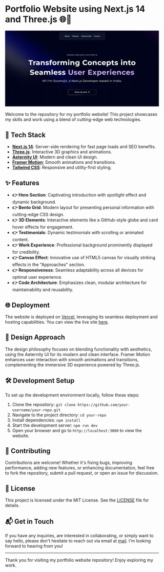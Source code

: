 # Portfolio Website using Next.js 14 and Three.js 🌐🎨

![Portfolio Website Screenshot](https://github.com/masterSoumojit007/nextjs-portfolio/blob/main/public/screenshot.jpg)

Welcome to the repository for my portfolio website! This project showcases my skills and work using a blend of cutting-edge web technologies.

## 🚀 Tech Stack

- **[Next.js 14](https://nextjs.org/)**: Server-side rendering for fast page loads and SEO benefits.
- **[Three.js](https://threejs.org/)**: Interactive 3D graphics and animations.
- **[Aeternity UI](https://aeternityui.com/)**: Modern and clean UI design.
- **[Framer Motion](https://www.framer.com/motion/)**: Smooth animations and transitions.
- **[Tailwind CSS](https://tailwindcss.com/)**: Responsive and utility-first styling.

## ✨ Features

- **👉 Hero Section**: Captivating introduction with spotlight effect and dynamic background.
- **👉 Bento Grid**: Modern layout for presenting personal information with cutting-edge CSS design.
- **👉 3D Elements**: Interactive elements like a GitHub-style globe and card hover effects for engagement.
- **👉 Testimonials**: Dynamic testimonials with scrolling or animated content.
- **👉 Work Experience**: Professional background prominently displayed for credibility.
- **👉 Canvas Effect**: Innovative use of HTML5 canvas for visually striking effects in the "Approaches" section.
- **👉 Responsiveness**: Seamless adaptability across all devices for optimal user experience.
- **👉 Code Architecture**: Emphasizes clean, modular architecture for maintainability and reusability.

## 🌐 Deployment

The website is deployed on [Vercel](https://vercel.com/), leveraging its seamless deployment and hosting capabilities. You can view the live site [here](https://nextjs-portfolio-eight-coral.vercel.app/).

## 🎨 Design Approach

The design philosophy focuses on blending functionality with aesthetics, using the Aeternity UI for its modern and clean interface. Framer Motion enhances user interaction with smooth animations and transitions, complementing the immersive 3D experience powered by Three.js.

## 🛠️ Development Setup

To set up the development environment locally, follow these steps:
1. Clone the repository: `git clone https://github.com/your-username/your-repo.git`
2. Navigate to the project directory: `cd your-repo`
3. Install dependencies: `npm install`
4. Start the development server: `npm run dev`
5. Open your browser and go to `http://localhost:3000` to view the website.

## 🚧 Contributing

Contributions are welcome! Whether it's fixing bugs, improving performance, adding new features, or enhancing documentation, feel free to fork the repository, submit a pull request, or open an issue for discussion.

## 📄 License

This project is licensed under the MIT License. See the [LICENSE](LICENSE) file for details.

## 📬 Get in Touch

If you have any inquiries, are interested in collaborating, or simply want to say hello, please don't hesitate to reach out via email at [mail](mailto:soumojitbanerjee22@gmail.com). I'm looking forward to hearing from you!

---

Thank you for visiting my portfolio website repository! Enjoy exploring my work.
